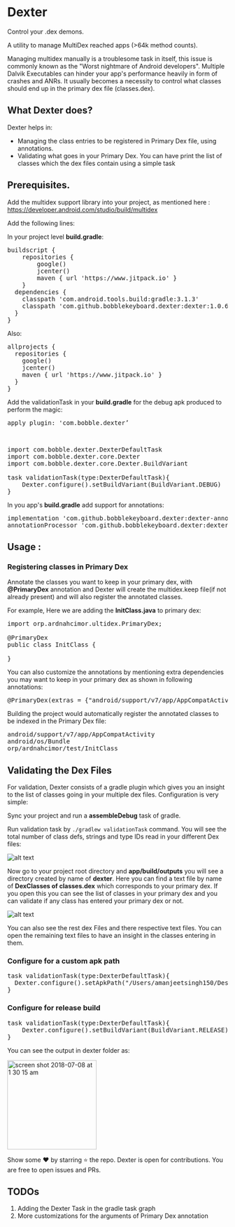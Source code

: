 # Dexter

Control your .dex demons.

A utility to manage MultiDex reached apps (>64k method counts).

Managing multidex manually is a troublesome task in itself, this issue is commonly known as the "Worst nightmare of Android developers". Multiple Dalvik Executables can hinder your app's performance heavily in form of crashes and ANRs. It usually becomes a necessity to control what classes should end up in the primary dex file (classes.dex).

<h2>What Dexter does?</h2>
Dexter helps in:<br>
<ul>
<li>Managing the class entries to be registered in Primary Dex file, using annotations.</li>
<li>Validating what goes in your Primary Dex. You can have print the list of classes which the dex files contain using a simple task</li>
</ul>

<h2>Prerequisites.</h2>

Add the multidex support library into your project, as mentioned here : https://developer.android.com/studio/build/multidex

Add the following lines:

In your project level <b>build.gradle</b>:
<pre>
buildscript {
    repositories {
        google()
        jcenter()
        maven { url 'https://www.jitpack.io' }
    }
  dependencies {
    classpath 'com.android.tools.build:gradle:3.1.3'
    classpath 'com.github.bobblekeyboard.dexter:dexter:1.0.6'
  }
}
</pre>
Also:
<pre>
allprojects {
  repositories {
    google()
    jcenter()
    maven { url 'https://www.jitpack.io' }
  }
}
</pre>

Add the validationTask in your <b>build.gradle</b> for the debug apk produced to perform the magic:

<pre>apply plugin: 'com.bobble.dexter’</pre><br>

<pre>
import com.bobble.dexter.DexterDefaultTask
import com.bobble.dexter.core.Dexter
import com.bobble.dexter.core.Dexter.BuildVariant

task validationTask(type:DexterDefaultTask){
    Dexter.configure().setBuildVariant(BuildVariant.DEBUG)
}
</pre>

In you app's <b>build.gradle</b> add support for annotations:

<pre>
implementation 'com.github.bobblekeyboard.dexter:dexter-annotations:1.0.6’
annotationProcessor 'com.github.bobblekeyboard.dexter:dexter-processors:1.0.6’
</pre>

<h2>Usage :</h2>

<h3>Registering classes in Primary Dex</h3>

Annotate the classes you want to keep in your primary dex, with <b>@PrimaryDex</b> annotation and Dexter will create the multidex.keep file(if not already present) and will also register the annotated classes. 

For example, Here we are adding the <b>InitClass.java</b> to primary dex:
<pre>
import orp.ardnahcimor.ultidex.PrimaryDex;

@PrimaryDex
public class InitClass {

}
</pre>
You can also customize the annotations by mentioning extra dependencies you may want to keep in your primary dex as shown in following annotations:
<pre>
@PrimaryDex(extras = {"android/support/v7/app/AppCompatActivity", "android/os/Bundle"})
</pre>

Building the project would automatically register the annotated classes to be indexed in the Primary Dex file:
<pre>
android/support/v7/app/AppCompatActivity
android/os/Bundle
orp/ardnahcimor/test/InitClass
</pre>

<h2>Validating the Dex Files</h2>
For validation, Dexter consists of a gradle plugin which gives you an insight to the list of classes going in your multiple dex files. Configuration is very simple:<br>

Sync your project and run a <b>assembleDebug</b> task of gradle.

Run validation task by <code>./gradlew validationTask</code> command. You will see the total number of class defs, strings and type IDs read in your different Dex files:<br>

![alt text](https://user-images.githubusercontent.com/12881364/42413902-c847875a-8247-11e8-9870-4fa156b1610c.png)

Now go to your project root directory and <b>app/build/outputs</b> you will see a directory created by name of <b>dexter</b>. Here you can find a text file by name of <b>DexClasses of classes.dex</b> which corresponds to your primary dex. If you open this you can see the list of classes in your primary dex and you can validate if any class has entered your primary dex or not.<br>

![alt text](https://user-images.githubusercontent.com/12881364/42414417-bee2a64e-8252-11e8-900c-c1dca9d11587.png)

You can also see the rest dex Files and there respective text files. You can open the remaining text files to have an insight in the classes entering in them.

<h3>Configure for a custom apk path</h3>
<pre>
task validationTask(type:DexterDefaultTask){
  Dexter.configure().setApkPath("/Users/amanjeetsingh150/Desktop/app-debug.apk")
}
</pre>

<h3>Configure for release build</h3>
<pre>
task validationTask(type:DexterDefaultTask){
    Dexter.configure().setBuildVariant(BuildVariant.RELEASE)
}
</pre>

You can see the output in dexter folder as:<br>

<img width="204" alt="screen shot 2018-07-08 at 1 30 15 am" src="https://user-images.githubusercontent.com/12881364/42414423-ebdf47ec-8252-11e8-93a6-148779a9aa0a.png">



Show some :heart: by starring :star: the repo. Dexter is open for contributions. You are free to open issues and PRs.
<h2>TODOs</h2>
<ol>
<li>Adding the Dexter Task in the gradle task graph</li>
<li>More customizations for the arguments of Primary Dex annotation</li>
</ol>

